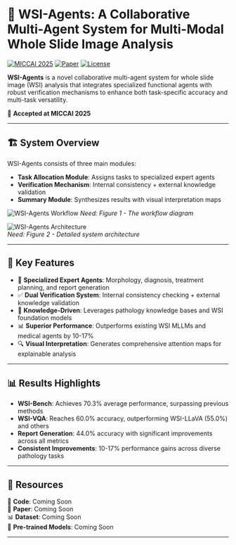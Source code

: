 # 🤖 WSI-Agents: A Collaborative Multi-Agent System for Multi-Modal Whole Slide Image Analysis

[![MICCAI 2025](https://img.shields.io/badge/MICCAI-2025-blue)](https://miccai2025.org/)
[![Paper](https://img.shields.io/badge/Paper-arXiv-red)](https://arxiv.org/abs/placeholder)
[![License](https://img.shields.io/badge/License-MIT-green)](LICENSE)

**WSI-Agents** is a novel collaborative multi-agent system for whole slide image (WSI) analysis that integrates specialized functional agents with robust verification mechanisms to enhance both task-specific accuracy and multi-task versatility.

🎉 **Accepted at MICCAI 2025**

---

## 🏗️ System Overview

WSI-Agents consists of three main modules:
- **Task Allocation Module**: Assigns tasks to specialized expert agents
- **Verification Mechanism**: Internal consistency + external knowledge validation  
- **Summary Module**: Synthesizes results with visual interpretation maps

![WSI-Agents Workflow](static/image/figure1.png)
*Need: Figure 1 - The workflow diagram*

![WSI-Agents Architecture](static/image/figure2.png)  
*Need: Figure 2 - Detailed system architecture*

---

## 🎯 Key Features

- 🎯 **Specialized Expert Agents**: Morphology, diagnosis, treatment planning, and report generation
- ✅ **Dual Verification System**: Internal consistency checking + external knowledge validation  
- 🧠 **Knowledge-Driven**: Leverages pathology knowledge bases and WSI foundation models
- 📊 **Superior Performance**: Outperforms existing WSI MLLMs and medical agents by 10-17%
- 🔍 **Visual Interpretation**: Generates comprehensive attention maps for explainable analysis

---

## 📊 Results Highlights

- **WSI-Bench**: Achieves 70.3% average performance, surpassing previous methods
- **WSI-VQA**: Reaches 60.0% accuracy, outperforming WSI-LLaVA (55.0%) and others
- **Report Generation**: 44.0% accuracy with significant improvements across all metrics
- **Consistent Improvements**: 10-17% performance gains across diverse pathology tasks

---

## 📂 Resources

🚀 **Code**: Coming Soon  
📄 **Paper**: Coming Soon  
📊 **Dataset**: Coming Soon  
🎯 **Pre-trained Models**: Coming Soon  

---